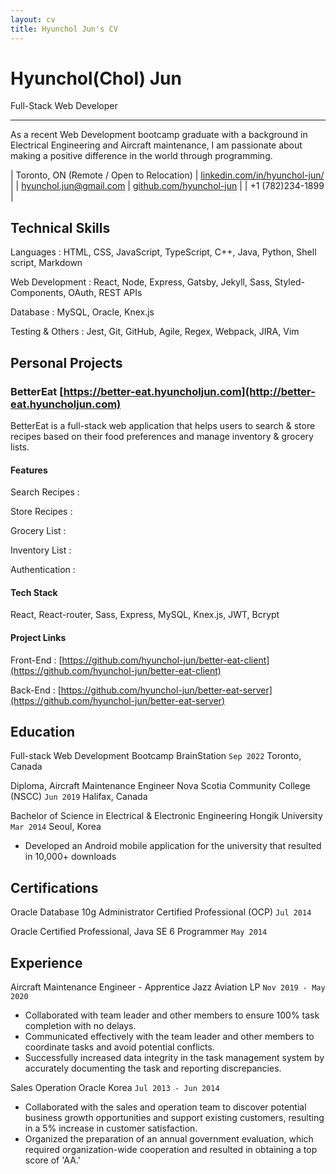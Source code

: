 ```yaml
---
layout: cv
title: Hyunchol Jun's CV
---
```

# Hyunchol(Chol) Jun

Full-Stack Web Developer

---

As a recent Web Development bootcamp graduate with a background in Electrical Engineering and Aircraft maintenance, I am passionate about making a positive difference in the world through programming.

| Toronto, ON (Remote / Open to Relocation) | [linkedin.com/in/hyunchol-jun/](https://www.linkedin.com/in/hyunchol-jun/) |
| hyunchol.jun@gmail.com | [github.com/hyunchol-jun](https://github.com/hyunchol-jun) |
| +1 (782)234-1899 |

## Technical Skills

Languages
: HTML, CSS, JavaScript, TypeScript, C++, Java, Python, Shell script, Markdown

Web Development
: React, Node, Express, Gatsby, Jekyll, Sass, Styled-Components, OAuth, REST APIs

Database
: MySQL, Oracle, Knex.js

Testing & Others
: Jest, Git, GitHub, Agile, Regex, Webpack, JIRA, Vim


## Personal Projects

### BetterEat [https://better-eat.hyuncholjun.com](http://better-eat.hyuncholjun.com)
BetterEat is a full-stack web application that helps users to search & store recipes based on their food preferences and manage inventory & grocery lists.

#### Features
Search Recipes
: 

Store Recipes
: 

Grocery List
: 

Inventory List
: 

Authentication
: 

#### Tech Stack
React, React-router, Sass, Express, MySQL, Knex.js, JWT, Bcrypt

#### Project Links
Front-End
: [https://github.com/hyunchol-jun/better-eat-client](https://github.com/hyunchol-jun/better-eat-client)

Back-End
: [https://github.com/hyunchol-jun/better-eat-server](https://github.com/hyunchol-jun/better-eat-server)


## Education

Full-stack Web Development Bootcamp
BrainStation
`Sep 2022`
Toronto, Canada

Diploma, Aircraft Maintenance Engineer
Nova Scotia Community College (NSCC)
`Jun 2019`
Halifax, Canada

Bachelor of Science in Electrical & Electronic Engineering
Hongik University
`Mar 2014`
Seoul, Korea
- Developed an Android mobile application for the university that resulted in 10,000+ downloads


## Certifications

Oracle Database 10g Administrator Certified Professional (OCP)
`Jul 2014`

Oracle Certified Professional, Java SE 6 Programmer
`May 2014`


## Experience

Aircraft Maintenance Engineer - Apprentice
Jazz Aviation LP
`Nov 2019 - May 2020`

- Collaborated with team leader and other members to ensure 100% task completion with no delays.
- Communicated effectively with the team leader and other members to coordinate tasks and avoid potential conflicts.
- Successfully increased data integrity in the task management system by accurately documenting the task and reporting discrepancies.

Sales Operation
Oracle Korea
`Jul 2013 - Jun 2014`

- Collaborated with the sales and operation team to discover potential business growth opportunities and support existing customers, resulting in a 5% increase in customer satisfaction. 
- Organized the preparation of an annual government evaluation, which required organization-wide cooperation and resulted in obtaining a top score of 'AA.'

<!-- ### Footer

Last updated: May 2013 -->


